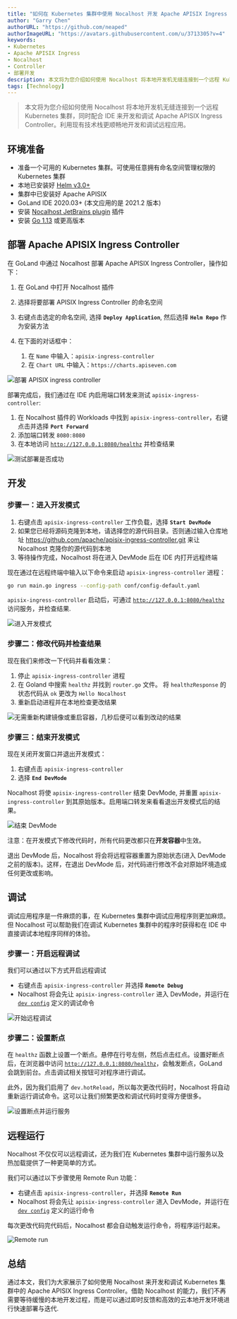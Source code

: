 ```yaml
---
title: "如何在 Kubernetes 集群中使用 Nocalhost 开发 Apache APISIX Ingress Controller"
author: "Garry Chen"
authorURL: "https://github.com/neaped"
authorImageURL: "https://avatars.githubusercontent.com/u/3713305?v=4"
keywords: 
- Kubernetes
- Apache APISIX Ingress
- Nocalhost
- Controller
- 部署开发
description: 本文将为您介绍如何使用 Nocalhost 将本地开发机无缝连接到一个远程 Kubernetes 集群，同时配合 IDE 来开发和调试 Apache APISIX Ingress Controller。利用现有技术栈更顺畅地开发和调试远程应用。
tags: [Technology]
---
```


> 本文将为您介绍如何使用 Nocalhost 将本地开发机无缝连接到一个远程 Kubernetes 集群，同时配合 IDE 来开发和调试 Apache APISIX Ingress Controller。利用现有技术栈更顺畅地开发和调试远程应用。

<!--truncate-->

## 环境准备

- 准备一个可用的 Kubernetes 集群。可使用任意拥有命名空间管理权限的 Kubernetes 集群
- 本地已安装好 [Helm v3.0+](https://helm.sh)
- 集群中已安装好 Apache APISIX
- GoLand IDE 2020.03+ (本文应用的是 2021.2 版本)
- 安装 [Nocalhost JetBrains plugin](https://nocalhost.dev/zh-CN/docs/installation#install-jetbrains-plugin) 插件
- 安装 [Go 1.13](https://golang.org/dl/) 或更高版本

## 部署 Apache APISIX Ingress Controller

在 GoLand 中通过 Nocalhost 部署 Apache APISIX Ingress Controller，操作如下：

1. 在 GoLand 中打开 Nocalhost 插件
2. 选择将要部署 APISIX Ingress Controller 的命名空间
3. 右键点击选定的命名空间, 选择 **`Deploy Application`**, 然后选择 **`Helm Repo`** 作为安装方法
4. 在下面的对话框中：

    1. 在 `Name` 中输入：`apisix-ingress-controller`
    2. 在 `Chart URL` 中输入：`https://charts.apiseven.com`

![部署 APISIX ingress controller](https://static.apiseven.com/202108/1637131316244-f1a58c88-8628-4918-a4c4-1ad287742fd0.gif)

部署完成后，我们通过在 IDE 内启用端口转发来测试 `apisix-ingress-controller`:

1. 在 Nocalhost 插件的 Workloads 中找到 `apisix-ingress-controller`，右键点击并选择 **`Port Forward`**
2. 添加端口转发 `8080:8080`
3. 在本地访问 [`http://127.0.0.1:8080/healthz`](http://127.0.0.1:8080/healthz) 并检查结果

![测试部署是否成功](https://static.apiseven.com/202108/1637131450462-842c3baf-b7a4-4598-be0b-27486bf1cf28.gif)

## 开发

### 步骤一：进入开发模式

1. 右键点击 `apisix-ingress-controller` 工作负载，选择 **`Start DevMode`**
2. 如果您已经将源码克隆到本地，请选择您的源代码目录。否则通过输入仓库地址 https://github.com/apache/apisix-ingress-controller.git 来让 Nocalhost 克隆你的源代码到本地
3. 等待操作完成，Nocalhost 将在进入 DevMode 后在 IDE 内打开远程终端

现在通过在远程终端中输入以下命令来启动 `apisix-ingress-controller` 进程：

```bash
go run main.go ingress --config-path conf/config-default.yaml
```

`apisix-ingress-controller` 启动后，可通过 [`http://127.0.0.1:8080/healthz`](http://127.0.0.1:8080/healthz) 访问服务，并检查结果.

![进入开发模式](https://static.apiseven.com/202108/1637131513751-b9184c10-4da3-4ab2-b403-56ae2360704a.gif)

### 步骤二：修改代码并检查结果

现在我们来修改一下代码并看看效果：

1. 停止 `apisix-ingress-controller` 进程
2. 在 Goland 中搜索 `healthz` 并找到 `router.go` 文件。 将 `healthzResponse` 的状态代码从 `ok` 更改为 `Hello Nocalhost`
3. 重新启动进程并在本地检查更改结果

![无需重新构建镜像或重启容器，几秒后便可以看到改动的结果](https://static.apiseven.com/202108/1637131699629-a0766f66-0faa-4bf8-9013-284e5f2bdd57.gif)

### 步骤三：结束开发模式

现在关闭开发窗口并退出开发模式：

1. 右键点击 `apisix-ingress-controller`
2. 选择 **`End DevMode`**

Nocalhost 将使 `apisix-ingress-controller` 结束 DevMode, 并重置 `apisix-ingress-controller` 到其原始版本。启用端口转发来看看退出开发模式后的结果。

![结束 DevMode](https://static.apiseven.com/202108/1637131766524-dba7b756-ae0b-42d1-8ff0-6ac14059ce11.gif)

注意：在开发模式下修改代码时，所有代码更改都只在**开发容器**中生效。

退出 DevMode 后，Nocalhost 将会将远程容器重置为原始状态(进入 DevMode 之前的版本)。这样，在退出 DevMode 后，对代码进行修改不会对原始环境造成任何更改或影响。

## 调试

调试应用程序是一件麻烦的事，在 Kubernetes 集群中调试应用程序则更加麻烦。但 Nocalhost 可以帮助我们在调试 Kubernetes 集群中的程序时获得和在 IDE 中直接调试本地程序同样的体验。

### 步骤一：开启远程调试

我们可以通过以下方式开启远程调试

- 右键点击 `apisix-ingress-controller` 并选择 **`Remote Debug`**
- Nocalhost 将会先让 `apisix-ingress-controller` 进入 DevMode，并运行在 [`dev config`](https://nocalhost.dev/zh-CN/docs/config/config-develop) 定义的调试命令

![开始远程调试](https://static.apiseven.com/202108/1637132327260-7bba1d81-cf70-4982-9a07-51cc379e6bea.gif)

### 步骤二：设置断点

在 `healthz` 函数上设置一个断点。悬停在行号左侧，然后点击红点。设置好断点后，在浏览器中访问 [`http://127.0.0.1:8080/healthz`](http://127.0.0.1:8080/healthz)，会触发断点，GoLand 会跳到前台。点击调试相关按钮可对程序进行调试。

此外，因为我们启用了 `dev.hotReload`，所以每次更改代码时，Nocalhost 将自动重新运行调试命令。这可以让我们频繁更改和调试代码时变得方便很多。

![设置断点并运行服务](https://static.apiseven.com/202108/1637132455552-86f44c0c-94d1-4ad9-a79d-0e2c6957d60b.gif)

## 远程运行

Nocalhost 不仅仅可以远程调试，还为我们在 Kubernetes 集群中运行服务以及热加载提供了一种更简单的方式。

我们可以通过以下步骤使用 Remote Run 功能：

- 右键点击 `apisix-ingress-controller`，并选择 **`Remote Run`**
- Nocalhost 将会先让 `apisix-ingress-controller` 进入 DevMode，并运行在 [`dev config`](https://nocalhost.dev/zh-CN/docs/config/config-develop) 定义的运行命令

每次更改代码完代码后，Nocalhost 都会自动触发运行命令，将程序运行起来。

![Remote run](https://static.apiseven.com/202108/1637133046432-84810667-c3ee-4d71-8a33-eb1833fd9ce2.gif)

## 总结

通过本文，我们为大家展示了如何使用 Nocalhost 来开发和调试 Kubernetes 集群中的 Apache APISIX Ingress Controller。借助 Nocalhost 的能力，我们不再需要等待缓慢的本地开发过程，而是可以通过即时反馈和高效的云本地开发环境进行快速部署与迭代.
